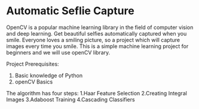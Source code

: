 # Automatic Seflie Capture
OpenCV is a popular machine learning library in the field of computer vision and deep learning.
Get beautiful selfies automatically captured when you smile.
Everyone loves a smiling picture, so a project which will capture images every time you smile. This is a simple machine learning project for beginners and we will use openCV library.


Project Prerequisites:
1. Basic knowledge of Python
2. openCV Basics


The algorithm has four steps:
1.Haar Feature Selection
2.Creating  Integral Images
3.Adaboost Training
4.Cascading Classifiers
